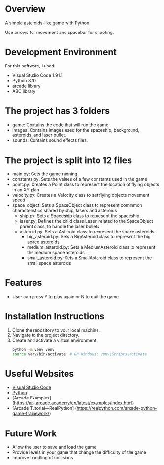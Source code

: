 # Overview

A simple asteroids-like game with Python.

Use arrows for movement and spacebar for shooting.

# Development Environment

For this software, I used:
- Visual Studio Code 1.91.1
- Python 3.10
- arcade library
- ABC library

# The project has 3 folders
- game: Contains the code that will run the game
- images: Contains images used for the spaceship, background, asteroids, and laser bullet.
- sounds: Contains sound effects files.

# The project is split into 12 files
- main.py: Gets the game running
- constants.py: Sets the values of a few constants used in the game
- point.py: Creates a Point class to represent the location of flying objects in an XY plan
- velocity.py: Creates a Velocity class to set flying objects movement speed
- space_object: Sets a SpaceObject class to represent commmon characteristics shared by ship, lasers and asteroids
  - ship.py: Sets a Spaceship class to represent the spaceship
  - laser.py: Defines the child class Laser, related to the SpaceObject parent class, to handle the laser bullets
  - asteroid.py: Sets a Asteroid class to represent the space asteroids
    - big_asteroid.py: Sets a BigAsteroid class to represent the big space asteroids
    - medium_asteroid.py: Sets a MediumAsteroid class to represent the medium space asteroids
    - small_asteroid.py: Sets a SmallAsteroid class to represent the small space asteroids

# Features
- User can press Y to play again or N to quit the game

# Installation Instructions
1. Clone the repository to your local machine.
2. Navigate to the project directory.
3. Create and activate a virtual environment:
   ```bash
   python -m venv venv
   source venv/bin/activate  # On Windows: venv\Scripts\activate


# Useful Websites

* [Visual Studio Code](https://code.visualstudio.com/)
* [Python](https://www.python.org/)
* [Arcade Examples] (https://api.arcade.academy/en/latest/examples/index.html)
* [Arcade Tutorial—RealPython] (https://realpython.com/arcade-python-game-framework/)

# Future Work
* Allow the user to save and load the game
* Provide levels in your game that change the difficulty of the game
* Improve handling of collisions